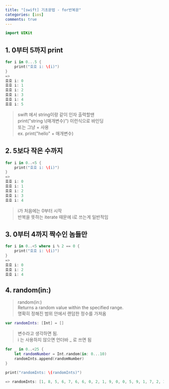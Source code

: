 ```yaml
---
title: "[swift] 기초문법 - for반복문"
categories: [ios]
comments: true
---
```


```swift
import UIKit
```

## 1. 0부터 5까지 print

```swift
for i in 0...5 {
    print("호호 i: \(i)")
}
=>
호호 i: 0
호호 i: 1
호호 i: 2
호호 i: 3
호호 i: 4
호호 i: 5
```

>   swift 에서 string이랑 같이 인자 출력할땐 <br>
>   print("string \\(매개변수)") 이런식으로 바인딩 <br>
>   또는 그냥 + 사용 <br>
>   ex. print("hello" + 매개변수)



## 2. 5보다 작은 수까지

```swift
for i in 0..<5 {
    print("호호 i: \(i)")
}
=>
호호 i: 0
호호 i: 1
호호 i: 2
호호 i: 3
호호 i: 4
```

>   i가 처음에는 0부터 시작 <br>
>   반복을 뜻하는 iterate 때문에 i로 쓰는게 일반적임



## 3. 0부터 4까지 짝수인 놈들만

```swift
for i in 0..<5 where i % 2 == 0 {
    print("호호 i: \(i)")
}
=>
호호 i: 0
호호 i: 2
호호 i: 4
```



## 4. random(in:)

>   random(in:) <br>
>   Returns a random value within the specified range.<br>
>   명확히 정해진 범위 안에서 랜덤한 정수를 가져옴

```swift
var randomInts: [Int] = []
```

>   변수라고 생각하면 됨. <br>
>   i 는 사용하지 않으면 언더바 _ 로 쓰면 됨

```swift
for _ in 0..<25 {
    let randomNumber = Int.random(in: 0...10)
    randomInts.append(randomNumber)
}

print("randomInts: \(randomInts)")

=> randomInts: [1, 8, 5, 6, 7, 6, 6, 0, 2, 1, 9, 0, 0, 5, 9, 1, 7, 2, 3, 0, 9, 5, 8, 9, 8]
```


